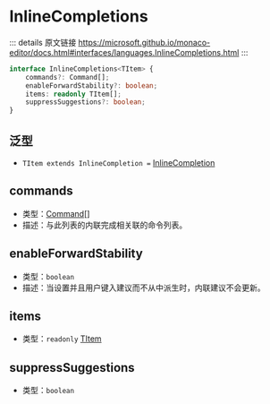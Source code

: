 # InlineCompletions
        
::: details 原文链接
https://microsoft.github.io/monaco-editor/docs.html#interfaces/languages.InlineCompletions.html
:::

```ts
interface InlineCompletions<TItem> {
    commands?: Command[];
    enableForwardStability?: boolean;
    items: readonly TItem[];
    suppressSuggestions?: boolean;
}
```

## 泛型
- `TItem extends InlineCompletion =` [InlineCompletion](/api/languages/InlineCompletion.md)

## commands
- 类型：[Command](/api/languages/Command.md)[]
- 描述：与此列表的内联完成相关联的命令列表。

## enableForwardStability
- 类型：`boolean`
- 描述：当设置并且用户键入建议而不从中派生时，内联建议不会更新。

## items
- 类型：`readonly` [TItem](#泛型)

## suppressSuggestions
- 类型：`boolean`
